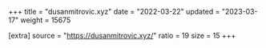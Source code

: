 +++
title = "dusanmitrovic.xyz"
date = "2022-03-22"
updated = "2023-03-17"
weight = 15675

[extra]
source = "https://dusanmitrovic.xyz/"
ratio = 19
size = 15
+++
